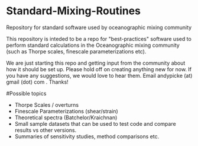# Standard-Mixing-Routines
Repository for standard software used by oceanographic mixing community

This repository is inteded to be a repo for "best-practices" software used to perform standard calculations in the Oceanographic mixing community (such as Thorpe scales, finescale parameterizations etc).

We are just starting this repo and getting input from the community about how it should be set up. Please hold off on creating anything new for now. If you have any suggestions, we would love to hear them. Email andypicke (at) gmail (dot) com . Thanks!

#Possible topics
* Thorpe Scales / overturns
* Finescale Parameterizations (shear/strain)
* Theoretical spectra (Batchelor/Kraichnan)
* Small sample datasets that can be used to test code and compare results vs other versions.
* Summaries of sensitivity studies, method comparisons etc.
